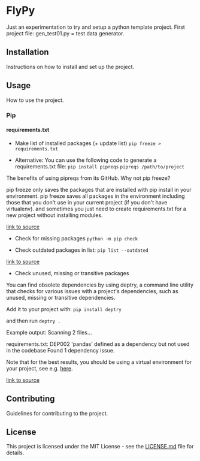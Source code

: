 # FlyPy

Just an experimentation to try and setup a python template project.
First project file: gen_test01.py = test data generator.

## Installation

Instructions on how to install and set up the project.

## Usage

How to use the project.

### Pip
#### requirements.txt

* Make list of installed packages (+ update list)
`pip freeze > requirements.txt`

* Alternative:
You can use the following code to generate a requirements.txt file:
`pip install pipreqs`
`pipreqs /path/to/project`

The benefits of using pipreqs from its GitHub.
Why not pip freeze?

pip freeze only saves the packages that are installed with pip install in your environment.
pip freeze saves all packages in the environment including those that you don't use in your current project (if you don't have virtualenv).
and sometimes you just need to create requirements.txt for a new project without installing modules.

[link to source](https://stackoverflow.com/questions/31684375/automatically-create-file-requirements-txt)

* Check for missing packages 
`python -m pip check`

* Check outdated packages in list:
`pip list --outdated`

[link to source](https://learnpython.com/blog/python-requirements-file/#:~:text=You%20can%20do%20it%20as,with%20pip%20list%20%2D%2Doutdated%20.&text=Step%202%3A%20Upgrade%20the%20required,with%20pip%20install%20%2DU%20PackageName%20.&text=It%20is%20also%20possible%20to,U%20%2Dr%20requirements.txt%20.)

* Check unused, missing or transitive packages

You can find obsolete dependencies by using deptry, 
a command line utility that checks for various issues with a project's dependencies, 
such as unused, missing or transitive dependencies.

Add it to your project with:
`pip install deptry`

and then run
`deptry .`

Example output:
Scanning 2 files...

requirements.txt: DEP002 'pandas' defined as a dependency but not used in the codebase
Found 1 dependency issue.

Note that for the best results, you should be using a virtual environment for your project, see e.g. [here](https://stackoverflow.com/a/41799834/8037249).

[link to source](https://stackoverflow.com/questions/25376213/delete-unused-packages-from-requirements-file)

## Contributing

Guidelines for contributing to the project.

## License

This project is licensed under the MIT License - see the [LICENSE.md](LICENSE.md) file for details.